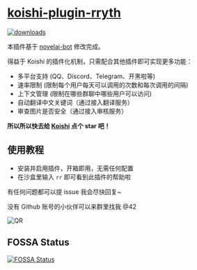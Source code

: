 # [koishi-plugin-rryth](https://github.com/MirrorCY/rryth)

[![downloads](https://img.shields.io/npm/dm/koishi-plugin-rryth?style=flat-square)](https://www.npmjs.com/package/koishi-plugin-rryth)

本插件基于 [novelai-bot](https://github.com/koishijs/novelai-bot) 修改完成。

得益于 Koishi 的插件化机制，只需配合其他插件即可实现更多功能：

- 多平台支持 (QQ、Discord、Telegram、开黑啦等)
- 速率限制 (限制每个用户每天可以调用的次数和每次调用的间隔)
- 上下文管理 (限制在哪些群聊中哪些用户可以访问)
- 自动翻译中文关键词（通过接入翻译服务）
- 审查图片是否安全（通过接入审核服务）

**所以所以快去给 [Koishi](https://github.com/koishijs/koishi) 点个 star 吧！**

## 使用教程

- 安装并启用插件，开箱即用，无需任何配置
- 在沙盒里输入 `rr` 即可看到此插件的帮助啦

有任何问题都可以提 issue 我会尽快回复~

没有 Github 账号的小伙伴可以来群里找我 @42

![QR](https://simx.elchapo.cn/NovelAI.png)

## FOSSA Status
[![FOSSA Status](https://app.fossa.com/api/projects/git%2Bgithub.com%2FMirrorCY%2Frryth.svg?type=large)](https://app.fossa.com/projects/git%2Bgithub.com%2FMirrorCY%2Frryth?ref=badge_large)
